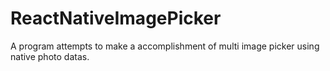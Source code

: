 # ReactNativeImagePicker
A program attempts to make a accomplishment of multi image picker using native photo datas.
